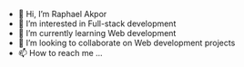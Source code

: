 - 👋 Hi, I’m Raphael Akpor
- 👀 I’m interested in Full-stack development 
- 🌱 I’m currently learning Web development 
- 💞️ I’m looking to collaborate on Web development projects 
- 📫 How to reach me ...

<!---
CosMo578/CosMo578 is a ✨ special ✨ repository because its `README.md` (this file) appears on your GitHub profile.
You can click the Preview link to take a look at your changes.
--->
